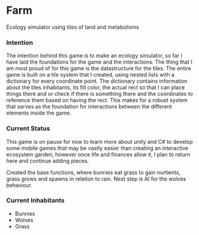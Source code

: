 # Farm
Ecology simulator using tiles of land and metabolisms 

### Intention
The intention behind this game is to make an ecology simulator, so far I have laid the foundations for the game and the interactions. The thing that I am most proud of for this game is the datastructure
for the tiles. The entire game is built on a tile system that I created, using nested lists with a dictionary for every coordinate point. The dictionary contains information about the tiles inhabitants,
its fill color, the actual rect so that I can place things there and or check if there is something there and the coordinates to reference them based on having the rect. This makes for a robust system 
that serves as the foundation for interactions between the different elements inside the game. 

### Current Status
This game is on pause for now to learn more about unity and C# to develop some mobile games that may be vastly easier than creating an interactive ecosystem garden, however once life and finances allow it,
I plan to return here and continue adding pieces.

Created the base functions, where bunnies eat grass to gain nurtients, grass grows and spawns in relation to rain. Next step is AI for the wolves behaviour. 

### Current Inhabitants 
- Bunnies
- Wolves
- Grass

